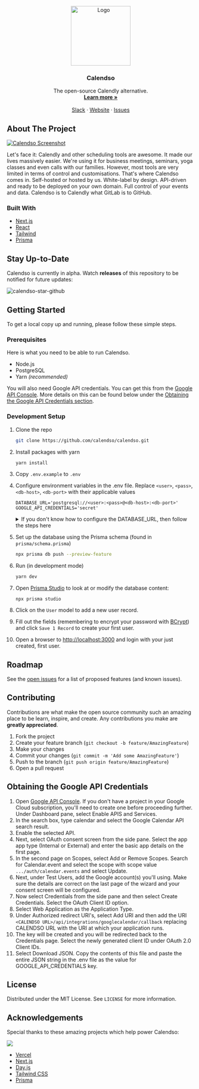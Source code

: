 <!-- PROJECT LOGO -->
<p align="center">
  <a href="https://github.com/calendso/calendso">
    <img src="https://calendso.com/calendso-logo.svg" alt="Logo" width="160" height="160">
  </a>

  <h3 align="center">Calendso</h3>

  <p align="center">
    The open-source Calendly alternative.
    <br />
    <a href="https://calendso.com"><strong>Learn more »</strong></a>
    <br />
    <br />
    <a href="https://join.slack.com/t/calendso/shared_invite/zt-mem978vn-RgOEELhA5bcnoGONxDCiHw">Slack</a>
    ·
    <a href="https://calendso.com">Website</a>
    ·
    <a href="https://github.com/calendso/calendso/issues">Issues</a>
  </p>
</p>

<!-- ABOUT THE PROJECT -->
## About The Project

[![Calendso Screenshot][product-screenshot]](https://calendso.com)

Let's face it: Calendly and other scheduling tools are awesome. It made our lives massively easier. We're using it for business meetings, seminars, yoga classes and even calls with our families. However, most tools are very limited in terms of control and customisations. That's where Calendso comes in. Self-hosted or hosted by us. White-label by design. API-driven and ready to be deployed on your own domain. Full control of your events and data. Calendso is to Calendly what GitLab is to GitHub.

### Built With

* [Next.js](https://nextjs.org/)
* [React](https://reactjs.org/)
* [Tailwind](https://tailwindcss.com/)
* [Prisma](https://prisma.io/)

## Stay Up-to-Date

Calendso is currently in alpha. Watch **releases** of this repository to be notified for future updates:

![calendso-star-github](https://user-images.githubusercontent.com/8019099/116010176-5d9c9900-a615-11eb-92d0-aa0e892f7056.gif)



<!-- GETTING STARTED -->
## Getting Started

To get a local copy up and running, please follow these simple steps.

### Prerequisites

Here is what you need to be able to run Calendso.
* Node.js
* PostgreSQL
* Yarn _(recommended)_

You will also need Google API credentials. You can get this from the [Google API Console](https://console.cloud.google.com/apis/dashboard). More details on this can be found below under the [Obtaining the Google API Credentials section](#Obtaining-the-Google-API-Credentials).

### Development Setup

1. Clone the repo
   ```sh
   git clone https://github.com/calendso/calendso.git
   ```
2. Install packages with yarn
   ```sh
   yarn install
   ```
3. Copy `.env.example` to `.env`
4. Configure environment variables in the .env file. Replace `<user>`, `<pass>`, `<db-host>`, `<db-port>` with their applicable values
   ```
   DATABASE_URL='postgresql://<user>:<pass>@<db-host>:<db-port>'
   GOOGLE_API_CREDENTIALS='secret'
   ```
   <details>
   <summary>If you don't know how to configure the DATABASE_URL, then follow the steps here</summary>
   
   1. Create a free account with [Heroku](https://www.heroku.com/).
  
   2. Create a new app. 
   <img width="306" alt="Google Chrome — CleanShotX | 2021-04-20 at 02 01 56" src="https://user-images.githubusercontent.com/16905768/115322780-b3d58c00-a17e-11eb-8a52-b758fb0ea942.png">
   
   3. In your new app, go to `Overview` and next to `Installed add-ons`, click `Configure Add-ons`. We need this to set up our database.
   ![image](https://user-images.githubusercontent.com/16905768/115323232-a53ba480-a17f-11eb-98db-58e2f8c52426.png)

   4. Once you clicked on `Configure Add-ons`, click on `Find more add-ons` and search for `postgres`. One of the options will be `Heroku Postgres` - click on that option. 
   ![image](https://user-images.githubusercontent.com/16905768/115323126-5beb5500-a17f-11eb-8030-7380310807a9.png)

   5. Once the pop-up appears, click `Submit Order Form` - plan name should be `Hobby Dev - Free`. 
   <img width="512" alt="Google Chrome — CleanShotX | 2021-04-20 at 02 04 29" src="https://user-images.githubusercontent.com/16905768/115323265-b4baed80-a17f-11eb-99f0-d67f019aa6df.png">
   
   6. Once you completed the above steps, click on your newly created `Heroku Postgres` and go to its `Settings`. 
   ![image](https://user-images.githubusercontent.com/16905768/115323367-e92ea980-a17f-11eb-9ff4-dec95f2ec349.png)
   
   7. In `Settings`, copy your URI to your Calendso .env file and replace the `postgresql://<user>:<pass>@<db-host>:<db-port>` with it. 
   ![image](https://user-images.githubusercontent.com/16905768/115323556-4591c900-a180-11eb-9808-2f55d2aa3995.png)
    ![image](https://user-images.githubusercontent.com/16905768/115323697-7a9e1b80-a180-11eb-9f08-a742b1037f90.png)

   8. To view your DB, once you add new data in Prisma, you can use [Heroku Data Explorer](https://heroku-data-explorer.herokuapp.com/).  
   </details> 

5. Set up the database using the Prisma schema (found in `prisma/schema.prisma`)
   ```sh
   npx prisma db push --preview-feature
   ```
6. Run (in development mode)
   ```sh
   yarn dev
   ```
7. Open [Prisma Studio](https://www.prisma.io/studio) to look at or modify the database content:
   ```
   npx prisma studio
   ```
8. Click on the `User` model to add a new user record.
9.  Fill out the fields (remembering to encrypt your password with [BCrypt](https://bcrypt-generator.com/)) and click `Save 1 Record` to create your first user.
10. Open a browser to [http://localhost:3000](http://localhost:3000) and login with your just created, first user.

<!-- ROADMAP -->
## Roadmap

See the [open issues](https://github.com/calendso/calendso/issues) for a list of proposed features (and known issues).

<!-- CONTRIBUTING -->
## Contributing

Contributions are what make the open source community such an amazing place to be learn, inspire, and create. Any contributions you make are **greatly appreciated**.


1. Fork the project
2. Create your feature branch (`git checkout -b feature/AmazingFeature`)
3. Make your changes
4. Commit your changes (`git commit -m 'Add some AmazingFeature'`)
5. Push to the branch (`git push origin feature/AmazingFeature`)
6. Open a pull request


## Obtaining the Google API Credentials

1. Open [Google API Console](https://console.cloud.google.com/apis/dashboard). If you don't have a project in your Google Cloud subscription, you'll need to create one before proceeding further. Under Dashboard pane, select Enable APIS and Services.
2. In the search box, type calendar and select the Google Calendar API search result.
3. Enable the selected API.
4. Next, select OAuth consent screen from the side pane. Select the app app type (Internal or External) and enter the basic app details on the first page.
5. In the second page on Scopes, select Add or Remove Scopes. Search for Calendar.event and select the scope with scope value `.../auth/calendar.events` and select Update.
6. Next, under Test Users, add the Google account(s) you'll using. Make sure the details are correct on the last page of the wizard and your consent screen will be configured.
7. Now select Credentials from the side pane and then select Create Credentials. Select the OAuth Client ID option.
8. Select Web Application as the Application Type.
9. Under Authorized redirect URI's, select Add URI and then add the URI  `<CALENDSO URL>/api/integrations/googlecalendar/callback` replacing CALENDSO URL with the URI at which your application runs.
10. The key will be created and you will be redirected back to the Credentials page. Select the newly generated client ID under OAuth 2.0 Client IDs.
11. Select Download JSON. Copy the contents of this file and paste the entire JSON string in the .env file as the value for GOOGLE_API_CREDENTIALS key.


<!-- LICENSE -->
## License

Distributed under the MIT License. See `LICENSE` for more information.

<!-- ACKNOWLEDGEMENTS -->
## Acknowledgements

Special thanks to these amazing projects which help power Calendso:

[<img src="https://calendso.com/powered-by-vercel.svg">](https://vercel.com/?utm_source=calend-so&utm_campaign=oss)

* [Vercel](https://vercel.com/?utm_source=calend-so&utm_campaign=oss)
* [Next.js](https://nextjs.org/)
* [Day.js](https://day.js.org/)
* [Tailwind CSS](https://tailwindcss.com/)
* [Prisma](https://prisma.io/)

[product-screenshot]: https://i.imgur.com/4yvFj2E.png


